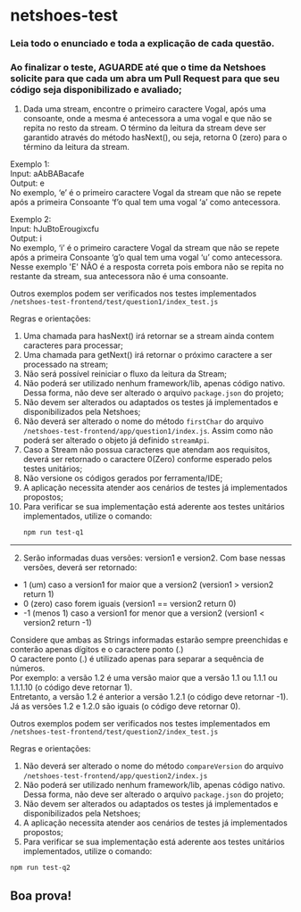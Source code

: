 # netshoes-test
### Leia todo o enunciado e toda a explicação de cada questão.
### Ao finalizar o teste, AGUARDE até que o time da Netshoes solicite para que cada um abra um Pull Request para que seu código seja disponibilizado e avaliado;


1. Dada uma stream, encontre o primeiro caractere Vogal, após uma consoante, onde a mesma é antecessora a uma vogal e que não se repita no resto da stream. 
O término da leitura da stream deve ser garantido através do método hasNext(), ou seja, retorna 0 (zero) para o término da leitura da stream.<br />

Exemplo 1: <br />
Input:  aAbBABacafe <br />
Output: e <br />
No exemplo, ‘e’ é o primeiro caractere Vogal da stream que não se repete após a primeira Consoante ‘f’o qual tem uma vogal ‘a’ como antecessora.<br />

Exemplo 2: <br />
Input:  hJuBtoErougixcfu <br />
Output: i <br />
No exemplo, ‘i’ é o primeiro caractere Vogal da stream que não se repete após a primeira Consoante ‘g’o qual tem uma vogal ‘u’ como antecessora. <br />
Nesse exemplo 'E' NÃO é a resposta correta pois embora não se repita no restante da stream, sua antecessora não é uma consoante. <br />

Outros exemplos podem ser verificados nos testes implementados  ```/netshoes-test-frontend/test/question1/index_test.js``` 

Regras e orientações:
1. Uma chamada para hasNext() irá retornar se a stream ainda contem caracteres para processar;
2. Uma chamada para getNext() irá retornar o próximo caractere a ser processado na stream;
3. Não será possível reiniciar o fluxo da leitura da Stream;
4. Não poderá ser utilizado nenhum framework/lib, apenas código nativo. Dessa forma, não deve ser alterado o arquivo `package.json` do projeto;
5. Não devem ser alterados ou adaptados os testes já implementados e disponibilizados pela Netshoes;
6. Não deverá ser alterado o nome do método `firstChar` do arquivo `/netshoes-test-frontend/app/question1/index.js`. Assim como não poderá ser alterado o objeto já definido `streamApi`. 
7. Caso a Stream não possua caracteres que atendam aos requisitos, deverá ser retornado o caractere 0(Zero) conforme esperado pelos testes unitários;
8. Não versione os códigos gerados por ferramenta/IDE;
9. A aplicação necessita atender aos cenários de testes já implementados propostos;
10. Para verificar se sua implementação está aderente aos testes unitários implementados, utilize o comando:<br />
    ```sh 
    npm run test-q1 
    ```

----------
2. Serão informadas duas versões: version1 e version2. Com base nessas versões, deverá ser retornado:
- 1 (um) caso a version1 for maior que a version2 (version1 > version2 return 1)
- 0 (zero) caso forem iguais (version1 == version2 return 0)
- -1 (menos 1) caso a version1 for menor que a version2 (version1 < version2 return -1)

Considere que ambas as Strings informadas estarão sempre preenchidas e conterão apenas dígitos e o caractere ponto (.) <br />
O caractere ponto (.) é utilizado apenas para separar a sequência de números. <br />
Por exemplo: a versão 1.2 é uma versão maior que a versão 1.1 ou 1.1.1 ou 1.1.1.10 (o código deve retornar 1). <br />
Entretanto, a versão 1.2 é anterior a versão 1.2.1 (o código deve retornar -1). <br />
Já as versões 1.2 e 1.2.0 são iguais (o código deve retornar 0). <br />

Outros exemplos podem ser verificados nos testes implementados em `/netshoes-test-frontend/test/question2/index_test.js`<br />

Regras e orientações:
1. Não deverá ser alterado o nome do método `compareVersion` do arquivo `/netshoes-test-frontend/app/question2/index.js`
2. Não poderá ser utilizado nenhum framework/lib, apenas código nativo. Dessa forma, não deve ser alterado o arquivo `package.json` do projeto;
3. Não devem ser alterados ou adaptados os testes já implementados e disponibilizados pela Netshoes;
4. A aplicação necessita atender aos cenários de testes já implementados propostos;
4. Para verificar se sua implementação está aderente aos testes unitários implementados, utilize o comando:<br />
  ```sh
  npm run test-q2 
  ```

## Boa prova!
